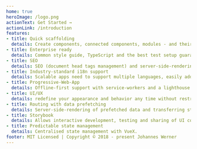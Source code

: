 ```yaml
---
home: true
heroImage: /logo.png
actionText: Get Started →
actionLink: /introduction
features:
- title: Quick scaffolding
  details: Create components, connected components, modules - and their tests - right from the CLI
- title: Enterprise ready
  details: Common style guide, TypeScript and the best test setup guarantee code quality and non-breaking changes
- title: SEO
  details: SEO (document head tags management) and server-side-rendering for search engines
- title: Industry-standard i18n support
  details: Scalable apps need to support multiple languages, easily add and support multiple languages
- title: Progressive-Web-App
  details: Offline-first support with service-workers and a lighthouse score as high as possible
- title: UI/UX
  details: redefine your appearance and behavior any time without restrictions by a library
- title: Routing with data prefetching
  details: Server-side-rendering of prefetched data and transferring state from server to client
- title: Storybook
  details: Allows interactive development, testing and sharing of UI components in various property states
- title: Predictable state management
  details: Centralised state management with VueX.
footer: MIT Licensed | Copyright © 2018 - present Johannes Werner
---
```

